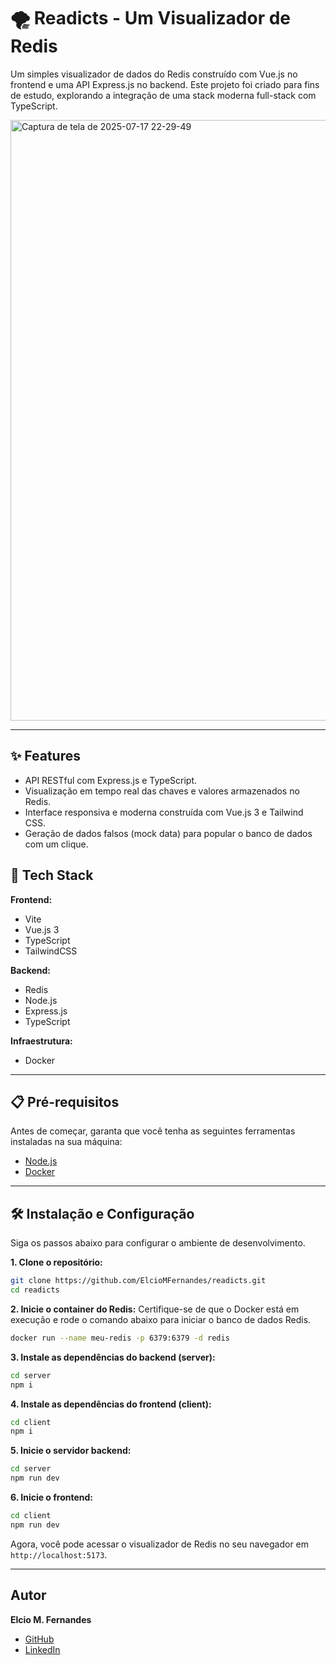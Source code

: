 # 🌪️ Readicts - Um Visualizador de Redis

Um simples visualizador de dados do Redis construído com Vue.js no frontend e uma API Express.js no backend. Este projeto foi criado para fins de estudo, explorando a integração de uma stack moderna full-stack com TypeScript.

<img width="1916" height="961" alt="Captura de tela de 2025-07-17 22-29-49" src="https://github.com/user-attachments/assets/e1839eeb-f942-40a0-8690-fcbdcefdbe52" />

---

## ✨ Features

- API RESTful com Express.js e TypeScript.
- Visualização em tempo real das chaves e valores armazenados no Redis.
- Interface responsiva e moderna construída com Vue.js 3 e Tailwind CSS.
- Geração de dados falsos (mock data) para popular o banco de dados com um clique.

## 🚀 Tech Stack

**Frontend:**

- Vite
- Vue.js 3
- TypeScript
- TailwindCSS

**Backend:**

- Redis
- Node.js
- Express.js
- TypeScript

**Infraestrutura:**

- Docker

---

## 📋 Pré-requisitos

Antes de começar, garanta que você tenha as seguintes ferramentas instaladas na sua máquina:

- [Node.js](https://nodejs.org/)
- [Docker](https://www.docker.com/products/docker-desktop/)

---

## 🛠️ Instalação e Configuração

Siga os passos abaixo para configurar o ambiente de desenvolvimento.

**1. Clone o repositório:**

```bash
git clone https://github.com/ElcioMFernandes/readicts.git
cd readicts
```

**2. Inicie o container do Redis:**
Certifique-se de que o Docker está em execução e rode o comando abaixo para iniciar o banco de dados Redis.

```bash
docker run --name meu-redis -p 6379:6379 -d redis
```

**3. Instale as dependências do backend (server):**

```bash
cd server
npm i
```

**4. Instale as dependências do frontend (client):**

```bash
cd client
npm i
```

**5. Inicie o servidor backend:**

```bash
cd server
npm run dev
```

**6. Inicie o frontend:**

```bash
cd client
npm run dev
```

Agora, você pode acessar o visualizador de Redis no seu navegador em `http://localhost:5173`.

---

## Autor

**Elcio M. Fernandes**

- [GitHub](https://github.com/ElcioMFernandes)
- [LinkedIn](https://www.linkedin.com/in/elcio-mateus-fernandes/)
